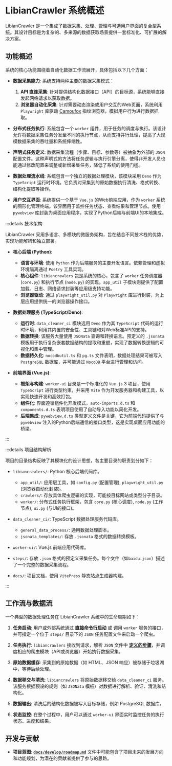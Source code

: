 # LibianCrawler 系统概述

LibianCrawler 是一个集成了数据采集、处理、管理与可选用户界面的复合型系统。其设计目标是为复杂的、多来源的数据获取场景提供一套标准化、可扩展的解决方案。

## 功能概述

系统的核心功能围绕着自动化数据工作流展开，具体包括以下几个方面：

- **数据采集能力**: 系统支持两种主要的数据采集模式：
  1. **API 直连采集**:  针对提供结构化数据接口（API）的目标源，系统能够直接发起网络请求以获取数据。
  2. **浏览器自动化采集**: 针对需要动态渲染或用户交互的Web页面，系统利用  `Playwright` 库驱动 [Camoufox](https://camoufox.com/) 指纹浏览器，模拟用户行为进行数据抓取。

- **分布式任务执行**: 系统包含一个 `worker` 组件，用于任务的调度与执行。该设计允许将数据采集任务分发至不同的执行节点，从而支持并行处理，提高了大规模数据采集的吞吐量和系统伸缩性。

- **声明式任务定义**: 数据采集流程（步骤、目标、参数等）被抽象为外部的 `JSON` 配置文件。这种声明式的方法将任务逻辑与执行引擎分离，使得非开发人员也能通过修改配置来调整或新增采集任务，降低了系统的使用门槛。

- **数据处理流水线**: 系统包含一个独立的数据处理模块，该模块采用 `Deno` 作为 `TypeScript` 运行时环境。它负责对采集到的原始数据执行清洗、格式转换、结构化提取等操作。

- **用户交互界面**: 系统提供一个基于 `Vue.js` 的Web前端应用，作为 `worker` 系统的图形化管理终端。该界面用于监控任务状态、查看结果和管理节点。使用 `pywebview` 库封装为桌面应用程序，实现了Python后端与前端UI的本地集成。

:::details 技术架构

LibianCrawler 采用多语言、多模块的微服务架构，旨在结合不同技术栈的优势，实现功能解耦和独立部署。

- **核心后端 (Python)**:
  - **语言与环境**: 使用 `Python` 作为后端服务的主要开发语言。依赖管理和虚拟环境隔离通过 `Poetry` 工具实现。
  - **核心组件**: `libiancrawlers` 包是系统的核心，包含了 `worker` 任务调度器 (`core.py`) 和执行节点 (`node.py`) 的实现。`app_util` 子模块则提供了配置加载、日志、网络请求封装等应用级支持功能。
  - **浏览器驱动**: 通过 `playwright_util.py` 对 `Playwright` 库进行封装，为上层应用提供统一的浏览器操作接口。

- **数据处理服务 (TypeScript/Deno)**:
  - **运行时**: `data_cleaner_ci` 模块选用 `Deno` 作为其 `TypeScript` 代码的运行时环境，利用其内置的安全性、工具链和对Web标准API的支持。
  - **数据转换**: 该服务大量使用 `JSONata` 查询和转换语言。预定义的 `.jsonata` 模板用于执行复杂嵌套数据结构的提取和重塑，实现了数据转换逻辑的可视化和集中管理。
  - **数据持久化**: `nocodbutil.ts` 和 `pg.ts` 文件表明，数据处理结果可被写入 `PostgreSQL` 数据库，并可能通过 `NocoDB` 平台进行管理和访问。

- **前端界面 (Vue.js)**:
  - **框架与构建**: `worker-ui` 目录是一个标准化的 `Vue.js` 3 项目，使用 `TypeScript` 进行类型约束，并采用 `Vite` 作为开发服务器和构建工具，以实现快速开发和高效打包。
  - **组件化**: 界面遵循组件化开发模式，`auto-imports.d.ts` 和 `components.d.ts` 表明项目使用了自动导入功能以简化开发。
  - **后端集成**: `pywebview.d.ts` 类型定义文件是关键，它为前端代码提供了与 `pywebview` 注入的Python后端通信的接口类型，这是实现桌面应用功能的桥梁。

:::

:::details 项目结构解析

项目的目录结构反映了其模块化的设计思想，各主要目录的职责划分如下：

- `libiancrawlers/`: Python 核心后端代码库。
  - `app_util/`: 应用层工具，如 `config.py` (配置管理), `playwright_util.py` (浏览器自动化封装)。
  - `crawlers/`: 存放具体爬虫逻辑的实现，可能按目标网站或类型分子目录。
  - `worker/`: 分布式任务执行框架，包含 `core.py` (核心调度), `node.py` (工作节点), `ui.py` (与UI的接口)。

- `data_cleaner_ci/`: TypeScript 数据处理服务代码库。
  - `general_data_process/`: 通用数据处理脚本。
  - `jsonata_templates/`: 存放 `.jsonata` 格式的数据转换模板。

- `worker-ui/`: Vue.js 前端应用代码库。

- `steps/`: 存放 `.json` 格式的预定义采集任务。每个文件（如`baidu.json`）描述了一个完整的数据采集流程。

- `docs/`: 项目文档，使用 `VitePress` 静态站点生成器构建。

:::

## 工作流与数据流

一个典型的数据处理任务在 LibianCrawler 系统中的生命周期如下：

1. **任务启动**: 用户或外部系统通过 [**直接命令行启动**](../develop/crawler/start-crawl) 或 调用 `worker` 服务的接口，并可指定一个位于 `steps/` 目录下的 `JSON` 任务配置文件来启动一个爬虫。

2. **任务执行**: `libiancrawlers` 接收到请求，解析 `JSON` 文件中 [**定义的步骤**](../develop/crawler/steps)，并调度相应的爬虫模块（API或浏览器）开始执行数据采集。

3. **原始数据缓存**: 采集到的原始数据（如 HTML、JSON 响应）被存储于垃圾湖中，等待后续处理。

4. **数据移交与清洗**: `libiancrawlers` 将原始数据移交给 `data_cleaner_ci` 服务。该服务根据预设的规则（如 `JSONata` 模板）对数据进行解析、验证、清洗和结构化。
   
5. **数据输出**: 清洗后的结构化数据被写入目标存储，例如 PostgreSQL 数据库。

6. **状态监控**: 在整个过程中，用户可以通过 `worker-ui` 界面实时监控任务的执行状态、进度和结果。

## 开发与贡献

- **项目蓝图**: [**`docs/develop/roadmap.md`**](../develop/roadmap) 文件中可能包含了项目未来的发展方向和功能规划，为潜在的贡献者提供了参与的思路。


